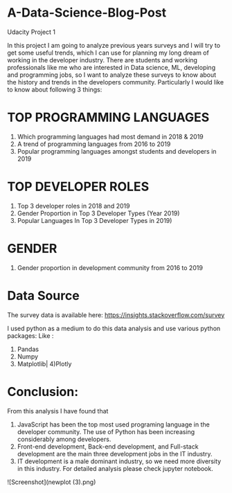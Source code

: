 # A-Data-Science-Blog-Post
Udacity Project 1

In this project I am going to analyze previous years surveys and I will try to get some useful trends, which I can use for planning my long dream of working in the developer industry. There are students and working professionals like me who are interested in Data science, ML, developing and programming jobs, so I want to analyze these surveys to know about the history and trends in the developers community. Particularly I would like to know about following 3 things:


 # TOP PROGRAMMING LANGUAGES
1. Which programming languages had most demand in 2018 & 2019
2. A trend of programming languages from 2016 to 2019
3. Popular programming languages amongst students and developers in 2019

# TOP DEVELOPER ROLES
1. Top 3 developer roles in 2018 and 2019
2. Gender Proportion in Top 3 Developer Types (Year 2019)
3. Popular Languages In Top 3 Developer Types in 2019)

# GENDER
1. Gender proportion in development community from 2016 to 2019

# Data Source
The survey data is available here: https://insights.stackoverflow.com/survey


I used python as a medium to do this data analysis and use various python packages: Like :
1.	Pandas
2.	Numpy
3.	Matplotlib| 4)Plotly


# Conclusion: 
From this analysis I have found that
1.	JavaScript has been the top most used programing language in the developer community. The use of Python has been increasing considerably among developers.
2.	Front-end development, Back-end development, and Full-stack development are the main three development jobs in the IT industry.
3.	IT development is a male dominant industry, so we need more diversity in this industry.
For detailed analysis please check jupyter notebook.


![Screenshot](newplot (3).png)


